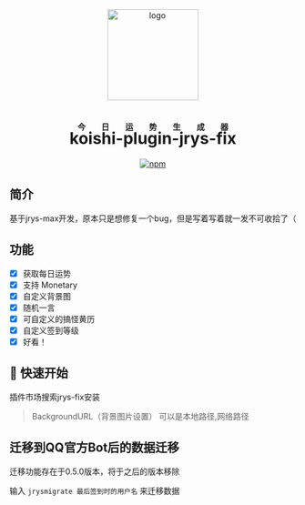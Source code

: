 <!-- markdownlint-disable MD026 MD028 MD033 MD041 -->

<div align="center">
  <a href="https://koishi.chat/" target="_blank">
    <img width="160" src="https://koishi.chat/logo.png" alt="logo">
  </a>

<h1><ruby>koishi-plugin-jrys-fix<rp>(</rp><rt>今日运势生成器</rt><rp>)</ruby></h1>

[![npm](https://img.shields.io/npm/v/koishi-plugin-jrys-fix?style=flat-square)](https://www.npmjs.com/package/koishi-plugin-jrys-fix)
</div>

## 简介

基于jrys-max开发，原本只是想修复一个bug，但是写着写着就一发不可收拾了（

## 功能

- [x] 获取每日运势
- [x] 支持 Monetary
- [x] 自定义背景图
- [x] 随机一言
- [x] 可自定义的搞怪黄历
- [x] 自定义签到等级
- [x] 好看！

## 🚀 快速开始

插件市场搜索jrys-fix安装

> BackgroundURL（背景图片设置）
> 可以是本地路径,网络路径

## 迁移到QQ官方Bot后的数据迁移

迁移功能存在于0.5.0版本，将于之后的版本移除

输入 `jrysmigrate 最后签到时的用户名` 来迁移数据
